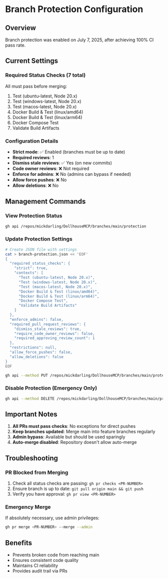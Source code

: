 # Branch Protection Configuration

## Overview
Branch protection was enabled on July 7, 2025, after achieving 100% CI pass rate.

## Current Settings

### Required Status Checks (7 total)
All must pass before merging:
1. Test (ubuntu-latest, Node 20.x)
2. Test (windows-latest, Node 20.x)
3. Test (macos-latest, Node 20.x)
4. Docker Build & Test (linux/amd64)
5. Docker Build & Test (linux/arm64)
6. Docker Compose Test
7. Validate Build Artifacts

### Configuration Details
- **Strict mode**: ✅ Enabled (branches must be up to date)
- **Required reviews**: 1
- **Dismiss stale reviews**: ✅ Yes (on new commits)
- **Code owner reviews**: ❌ Not required
- **Enforce for admins**: ❌ No (admins can bypass if needed)
- **Allow force pushes**: ❌ No
- **Allow deletions**: ❌ No

## Management Commands

### View Protection Status
```bash
gh api /repos/mickdarling/DollhouseMCP/branches/main/protection
```

### Update Protection Settings
```bash
# Create JSON file with settings
cat > branch-protection.json << 'EOF'
{
  "required_status_checks": {
    "strict": true,
    "contexts": [
      "Test (ubuntu-latest, Node 20.x)",
      "Test (windows-latest, Node 20.x)", 
      "Test (macos-latest, Node 20.x)",
      "Docker Build & Test (linux/amd64)",
      "Docker Build & Test (linux/arm64)",
      "Docker Compose Test",
      "Validate Build Artifacts"
    ]
  },
  "enforce_admins": false,
  "required_pull_request_reviews": {
    "dismiss_stale_reviews": true,
    "require_code_owner_reviews": false,
    "required_approving_review_count": 1
  },
  "restrictions": null,
  "allow_force_pushes": false,
  "allow_deletions": false
}
EOF

gh api --method PUT /repos/mickdarling/DollhouseMCP/branches/main/protection --input branch-protection.json
```

### Disable Protection (Emergency Only)
```bash
gh api --method DELETE /repos/mickdarling/DollhouseMCP/branches/main/protection
```

## Important Notes

1. **All PRs must pass checks**: No exceptions for direct pushes
2. **Keep branches updated**: Merge main into feature branches regularly
3. **Admin bypass**: Available but should be used sparingly
4. **Auto-merge disabled**: Repository doesn't allow auto-merge

## Troubleshooting

### PR Blocked from Merging
1. Check all status checks are passing: `gh pr checks <PR-NUMBER>`
2. Ensure branch is up to date: `git pull origin main && git push`
3. Verify you have approval: `gh pr view <PR-NUMBER>`

### Emergency Merge
If absolutely necessary, use admin privileges:
```bash
gh pr merge <PR-NUMBER> --merge --admin
```

## Benefits
- Prevents broken code from reaching main
- Ensures consistent code quality
- Maintains CI reliability
- Provides audit trail via PRs